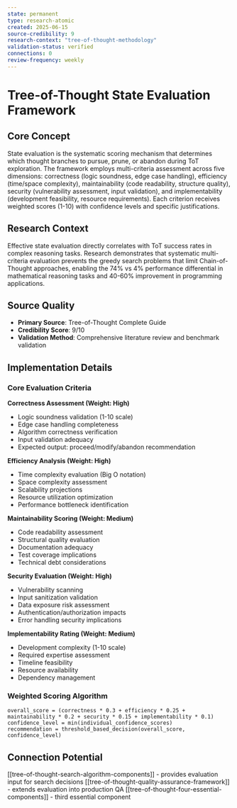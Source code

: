 ```yaml
---
state: permanent
type: research-atomic
created: 2025-06-15
source-credibility: 9
research-context: "tree-of-thought-methodology"
validation-status: verified
connections: 0
review-frequency: weekly
---
```


# Tree-of-Thought State Evaluation Framework

## Core Concept
State evaluation is the systematic scoring mechanism that determines which thought branches to pursue, prune, or abandon during ToT exploration. The framework employs multi-criteria assessment across five dimensions: correctness (logic soundness, edge case handling), efficiency (time/space complexity), maintainability (code readability, structure quality), security (vulnerability assessment, input validation), and implementability (development feasibility, resource requirements). Each criterion receives weighted scores (1-10) with confidence levels and specific justifications.

## Research Context
Effective state evaluation directly correlates with ToT success rates in complex reasoning tasks. Research demonstrates that systematic multi-criteria evaluation prevents the greedy search problems that limit Chain-of-Thought approaches, enabling the 74% vs 4% performance differential in mathematical reasoning tasks and 40-60% improvement in programming applications.

## Source Quality
- **Primary Source**: Tree-of-Thought Complete Guide
- **Credibility Score**: 9/10
- **Validation Method**: Comprehensive literature review and benchmark validation

## Implementation Details

### Core Evaluation Criteria

**Correctness Assessment (Weight: High)**
- Logic soundness validation (1-10 scale)
- Edge case handling completeness
- Algorithm correctness verification
- Input validation adequacy
- Expected output: proceed/modify/abandon recommendation

**Efficiency Analysis (Weight: High)**
- Time complexity evaluation (Big O notation)
- Space complexity assessment 
- Scalability projections
- Resource utilization optimization
- Performance bottleneck identification

**Maintainability Scoring (Weight: Medium)**
- Code readability assessment
- Structural quality evaluation
- Documentation adequacy
- Test coverage implications
- Technical debt considerations

**Security Evaluation (Weight: High)**
- Vulnerability scanning
- Input sanitization validation
- Data exposure risk assessment
- Authentication/authorization impacts
- Error handling security implications

**Implementability Rating (Weight: Medium)**
- Development complexity (1-10 scale)
- Required expertise assessment
- Timeline feasibility
- Resource availability
- Dependency management

### Weighted Scoring Algorithm
```
overall_score = (correctness * 0.3 + efficiency * 0.25 + maintainability * 0.2 + security * 0.15 + implementability * 0.1)
confidence_level = min(individual_confidence_scores)
recommendation = threshold_based_decision(overall_score, confidence_level)
```

## Connection Potential
[[tree-of-thought-search-algorithm-components]] - provides evaluation input for search decisions
[[tree-of-thought-quality-assurance-framework]] - extends evaluation into production QA
[[tree-of-thought-four-essential-components]] - third essential component
